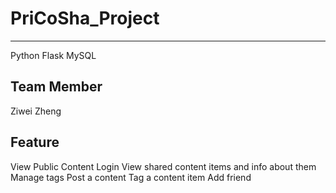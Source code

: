 # PriCoSha_Project
------------------------------------------------
Python Flask
MySQL

Team Member
------------------------------------------------
Ziwei Zheng

Feature
------------------------------------------------
View Public Content
Login
View shared content items and info about them
Manage tags
Post a content
Tag a content item
Add friend

